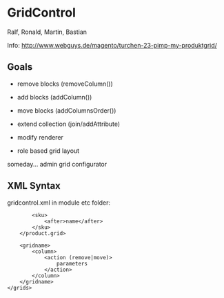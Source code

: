 GridControl
===========

Ralf, Ronald, Martin, Bastian

Info:
http://www.webguys.de/magento/turchen-23-pimp-my-produktgrid/

Goals
-----

- remove blocks (removeColumn())
- add blocks (addColumn())
- move blocks (addColumnsOrder())

- extend collection (join/addAttribute)
- modify renderer

- role based grid layout



someday... admin grid configurator

XML Syntax
----------
gridcontrol.xml in module etc folder:

<?xml version="1.0"?>
<gridcontrol>
    <grids>
        <product.grid>
            <entity_id>
                <remove/>
            </entity_id>

            <sku>
                <after>name</after>
            </sku>
        </product.grid>

        <gridname>
            <column>
                <action (remove|move)>
                    parameters
                </action>
            </column>
        </gridname>
    </grids>
</gridcontrol>
